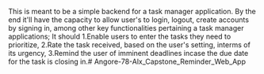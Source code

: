 This is meant to be a simple backend for a task manager application.
By the end it'll have the capacity to allow user's to login, logout, create accounts by signing in, among other key functionalities pertaining a task manager applications;
It should 1.Enable users to enter the tasks they need to prioritize, 2.Rate the task received, based on the user's setting, interms of its urgency, 
3.Remind the user of imminent deadlines incase the due date for the task is closing in.# Angore-78-Alx_Capstone_Reminder_Web_App
